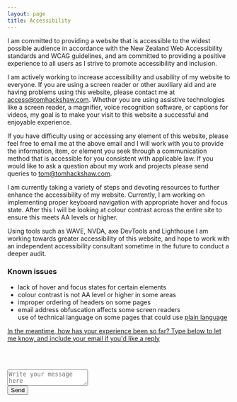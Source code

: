 ```yaml
---
layout: page
title: Accessibility
---
```


I am committed to providing a website that is accessible to the widest possible audience in accordance with the New Zealand Web Accessibility standards and WCAG guidelines, and am committed to providing a positive experience to all users as I strive to promote accessibility and inclusion.

I am actively working to increase accessibility and usability of my website to everyone. If you are using a screen reader or other auxiliary aid and are having problems using this website, please contact me at <a href="&#109;&#97;&#105;&#108;&#116;&#111;&#58;&#97;&#99;&#99;&#101;&#115;&#115;&#64;&#116;&#111;&#109;&#104;&#97;&#99;&#107;&#115;&#104;&#97;&#119;&#46;&#99;&#111;&#109;">&#97;&#99;&#99;&#101;&#115;&#115;&#64;&#116;&#111;&#109;&#104;&#97;&#99;&#107;&#115;&#104;&#97;&#119;&#46;&#99;&#111;&#109;</a>. Whether you are using assistive technologies like a screen reader, a magnifier, voice recognition software, or captions for videos, my goal is to make your visit to this website a successful and enjoyable experience.

If you have difficulty using or accessing any element of this website, please feel free to email me at the above email and I will work with you to provide the information, item, or element you seek through a communication method that is accessible for you consistent with applicable law. If you would like to ask a question about my work and projects please send queries to <a href="&#109;&#97;&#105;&#108;&#116;&#111;&#58;&#116;&#111;&#109;&#64;&#116;&#111;&#109;&#104;&#97;&#99;&#107;&#115;&#104;&#97;&#119;&#46;&#99;&#111;&#109;">&#116;&#111;&#109;&#64;&#116;&#111;&#109;&#104;&#97;&#99;&#107;&#115;&#104;&#97;&#119;&#46;&#99;&#111;&#109;</a>.

I am currently taking a variety of steps and devoting resources to further enhance the accessibility of my website. Currently, I am working on implementing proper keyboard navigation with appropriate hover and focus state. After this I will be looking at colour contrast across the entire site to ensure this meets AA levels or higher.

Using tools such as WAVE, NVDA, axe DevTools and Lighthouse I am working towards greater accessibility of this website, and hope to work with an independent accessibility consultant sometime in the future to conduct a deeper audit.

<h3>Known issues</h3>
    <ul>
        <li>lack of hover and focus states for certain elements</li>
        <li>colour contrast is not AA level or higher in some areas</li>
        <li>improper ordering of headers on some pages</li>
        <li>email address obfuscation affects some screen readers</li>
        use of technical language on some pages that could use <a href="https://www.digital.govt.nz/standards-and-guidance/design-and-ux/content-design-guidance/writing-style/plain-language/" title="Guidance on using plain language on documents">plain language</li>
    </ul>

In the meantime, how has your experience been so far? Type below to let me know, and include your email if you'd like a reply 

<br><br>

<form class="contactform" action="https://formsubmit.io/send/7078d347-1e36-4e2f-9e0d-ab9e17eed096" method="POST">
    <input name="_redirect" type="hidden" value="https://tom.so/message/">
    <textarea name="comment" id="comment" class="input-clean" placeholder="Write your message here"></textarea>
    <input name="_formsubmit_id" type="text" style="display:none">
        <div class="contactsend">
        <input type="submit" value="Send" class="send button">
        </div>
</form>


